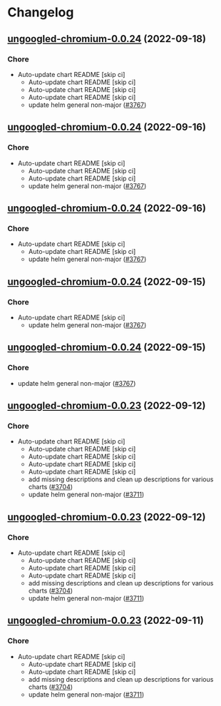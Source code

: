 # Changelog



## [ungoogled-chromium-0.0.24](https://github.com/truecharts/charts/compare/ungoogled-chromium-0.0.23...ungoogled-chromium-0.0.24) (2022-09-18)

### Chore

- Auto-update chart README [skip ci]
  - Auto-update chart README [skip ci]
  - Auto-update chart README [skip ci]
  - Auto-update chart README [skip ci]
  - update helm general non-major ([#3767](https://github.com/truecharts/charts/issues/3767))




## [ungoogled-chromium-0.0.24](https://github.com/truecharts/charts/compare/ungoogled-chromium-0.0.23...ungoogled-chromium-0.0.24) (2022-09-16)

### Chore

- Auto-update chart README [skip ci]
  - Auto-update chart README [skip ci]
  - Auto-update chart README [skip ci]
  - update helm general non-major ([#3767](https://github.com/truecharts/charts/issues/3767))




## [ungoogled-chromium-0.0.24](https://github.com/truecharts/charts/compare/ungoogled-chromium-0.0.23...ungoogled-chromium-0.0.24) (2022-09-16)

### Chore

- Auto-update chart README [skip ci]
  - Auto-update chart README [skip ci]
  - update helm general non-major ([#3767](https://github.com/truecharts/charts/issues/3767))




## [ungoogled-chromium-0.0.24](https://github.com/truecharts/charts/compare/ungoogled-chromium-0.0.23...ungoogled-chromium-0.0.24) (2022-09-15)

### Chore

- Auto-update chart README [skip ci]
  - update helm general non-major ([#3767](https://github.com/truecharts/charts/issues/3767))




## [ungoogled-chromium-0.0.24](https://github.com/truecharts/charts/compare/ungoogled-chromium-0.0.23...ungoogled-chromium-0.0.24) (2022-09-15)

### Chore

- update helm general non-major ([#3767](https://github.com/truecharts/charts/issues/3767))




## [ungoogled-chromium-0.0.23](https://github.com/truecharts/charts/compare/ungoogled-chromium-0.0.22...ungoogled-chromium-0.0.23) (2022-09-12)

### Chore

- Auto-update chart README [skip ci]
  - Auto-update chart README [skip ci]
  - Auto-update chart README [skip ci]
  - Auto-update chart README [skip ci]
  - Auto-update chart README [skip ci]
  - add missing descriptions and clean up descriptions for various charts ([#3704](https://github.com/truecharts/charts/issues/3704))
  - update helm general non-major ([#3711](https://github.com/truecharts/charts/issues/3711))




## [ungoogled-chromium-0.0.23](https://github.com/truecharts/charts/compare/ungoogled-chromium-0.0.22...ungoogled-chromium-0.0.23) (2022-09-12)

### Chore

- Auto-update chart README [skip ci]
  - Auto-update chart README [skip ci]
  - Auto-update chart README [skip ci]
  - Auto-update chart README [skip ci]
  - add missing descriptions and clean up descriptions for various charts ([#3704](https://github.com/truecharts/charts/issues/3704))
  - update helm general non-major ([#3711](https://github.com/truecharts/charts/issues/3711))




## [ungoogled-chromium-0.0.23](https://github.com/truecharts/charts/compare/ungoogled-chromium-0.0.22...ungoogled-chromium-0.0.23) (2022-09-11)

### Chore

- Auto-update chart README [skip ci]
  - Auto-update chart README [skip ci]
  - Auto-update chart README [skip ci]
  - add missing descriptions and clean up descriptions for various charts ([#3704](https://github.com/truecharts/charts/issues/3704))
  - update helm general non-major ([#3711](https://github.com/truecharts/charts/issues/3711))


